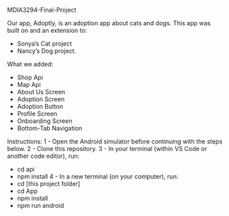 MDIA3294-Final-Project

Our app, Adoptly, is an adoption app about cats and dogs. 
This app was built on and an extension to:
- Sonya’s Cat project
- Nancy’s Dog project.

What we added:
- Shop Api
- Map Api
- About Us Screen
- Adoption Screen
- Adoption Button
- Profile Screen
- Onboarding Screen
- Bottom-Tab Navigation

Instructions: 
1 - Open the Android simulator before continuing with the steps below.
2 - Clone this repository.
3 - In your terminal (within VS Code or another code editor), run:
  - cd api
  - npm install
4 - In a new terminal (on your computer), run:
  - cd [this project folder]
  - cd App
  - npm install
  - npm run android


